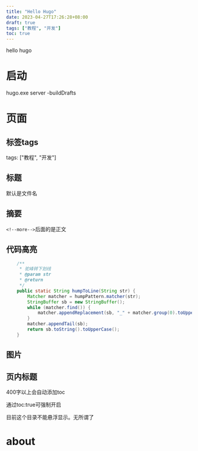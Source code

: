 ```yaml
---
title: "Hello Hugo"
date: 2023-04-27T17:26:28+08:00
draft: true
tags: ["教程", "开发"]
toc: true
---
```




<!--toc-->

hello hugo

<!--more-->

# 启动

hugo.exe server -buildDrafts

# 页面

## 标签tags

tags: ["教程", "开发"]

## 标题

默认是文件名

## 摘要

`<!--more-->`后面的是正文

## 代码高亮

```java
    /**
     * 驼峰转下划线
     * @param str
     * @return
     */
    public static String humpToLine(String str) {
        Matcher matcher = humpPattern.matcher(str);
        StringBuffer sb = new StringBuffer();
        while (matcher.find()) {
            matcher.appendReplacement(sb, "_" + matcher.group(0).toUpperCase());
        }
        matcher.appendTail(sb);
        return sb.toString().toUpperCase();
    }
```



## 图片



## 页内标题

400字以上会自动添加toc

通过toc:true可强制开启

目前这个目录不能悬浮显示。无所谓了

# about